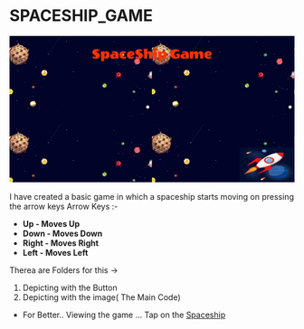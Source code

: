# SPACESHIP_GAME

![Spaceship](https://github.com/vaarigupta/SPACESHIP_GAME/blob/master/Screenshot_2018-07-15%20SpaceShip.png)

 I have created a basic game in which a spaceship starts moving on pressing the arrow keys 
 Arrow Keys :-
*  **Up - Moves Up**
 * **Down - Moves Down**
 * **Right -  Moves Right**
 * **Left - Moves Left**

Therea are Folders for this ->
1. Depicting with the Button
2. Depicting with the image( The Main Code)

* For Better.. Viewing the game 
...  Tap on the [Spaceship](https://drive.google.com/open?id=1xjnenQ52M-Zv2MLhcTpmZbBfJJN5CMYD)
